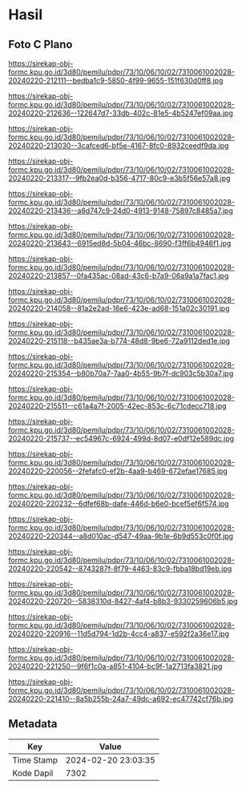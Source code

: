# Hasil

## Foto C Plano

https://sirekap-obj-formc.kpu.go.id/3d80/pemilu/pdpr/73/10/06/10/02/7310061002028-20240220-212111--bedba1c9-5850-4f99-9655-151f630d0ff8.jpg

https://sirekap-obj-formc.kpu.go.id/3d80/pemilu/pdpr/73/10/06/10/02/7310061002028-20240220-212636--122647d7-33db-402c-81e5-4b5247ef09aa.jpg

https://sirekap-obj-formc.kpu.go.id/3d80/pemilu/pdpr/73/10/06/10/02/7310061002028-20240220-213030--3cafced6-bf5e-4167-8fc0-8932ceedf9da.jpg

https://sirekap-obj-formc.kpu.go.id/3d80/pemilu/pdpr/73/10/06/10/02/7310061002028-20240220-213317--9fb2ea0d-b356-4717-80c9-e3b5f56e57a8.jpg

https://sirekap-obj-formc.kpu.go.id/3d80/pemilu/pdpr/73/10/06/10/02/7310061002028-20240220-213436--a8d747c9-24d0-4913-9148-75897c8485a7.jpg

https://sirekap-obj-formc.kpu.go.id/3d80/pemilu/pdpr/73/10/06/10/02/7310061002028-20240220-213643--6915ed8d-5b04-46bc-8690-f3ff6b4946f1.jpg

https://sirekap-obj-formc.kpu.go.id/3d80/pemilu/pdpr/73/10/06/10/02/7310061002028-20240220-213857--0fa435ac-08ad-43c6-b7a9-06a9a1a7fac1.jpg

https://sirekap-obj-formc.kpu.go.id/3d80/pemilu/pdpr/73/10/06/10/02/7310061002028-20240220-214058--81a2e2ad-16e6-423e-ad68-151a02c30191.jpg

https://sirekap-obj-formc.kpu.go.id/3d80/pemilu/pdpr/73/10/06/10/02/7310061002028-20240220-215118--b435ae3a-b774-48d8-9be6-72a9112ded1e.jpg

https://sirekap-obj-formc.kpu.go.id/3d80/pemilu/pdpr/73/10/06/10/02/7310061002028-20240220-215354--b80b70a7-7aa0-4b55-9b7f-dc903c5b30a7.jpg

https://sirekap-obj-formc.kpu.go.id/3d80/pemilu/pdpr/73/10/06/10/02/7310061002028-20240220-215511--c61a4a7f-2005-42ec-853c-6c71cdecc718.jpg

https://sirekap-obj-formc.kpu.go.id/3d80/pemilu/pdpr/73/10/06/10/02/7310061002028-20240220-215737--ec54967c-6924-499d-8d07-e0df12e589dc.jpg

https://sirekap-obj-formc.kpu.go.id/3d80/pemilu/pdpr/73/10/06/10/02/7310061002028-20240220-220056--2fefafc0-ef2b-4aa9-b469-672efae17685.jpg

https://sirekap-obj-formc.kpu.go.id/3d80/pemilu/pdpr/73/10/06/10/02/7310061002028-20240220-220232--6dfef68b-dafe-446d-b6e0-bcef5ef6f574.jpg

https://sirekap-obj-formc.kpu.go.id/3d80/pemilu/pdpr/73/10/06/10/02/7310061002028-20240220-220344--a8d010ac-d547-49aa-9b1e-6b9d553c0f0f.jpg

https://sirekap-obj-formc.kpu.go.id/3d80/pemilu/pdpr/73/10/06/10/02/7310061002028-20240220-220542--8743287f-8f79-4463-83c9-fbba18bd19eb.jpg

https://sirekap-obj-formc.kpu.go.id/3d80/pemilu/pdpr/73/10/06/10/02/7310061002028-20240220-220720--5838310d-8427-4af4-b8b3-9330259606b5.jpg

https://sirekap-obj-formc.kpu.go.id/3d80/pemilu/pdpr/73/10/06/10/02/7310061002028-20240220-220916--11d5d794-1d2b-4cc4-a837-e592f2a36e17.jpg

https://sirekap-obj-formc.kpu.go.id/3d80/pemilu/pdpr/73/10/06/10/02/7310061002028-20240220-221250--9f6f1c0a-a851-4104-bc9f-1a2713fa3821.jpg

https://sirekap-obj-formc.kpu.go.id/3d80/pemilu/pdpr/73/10/06/10/02/7310061002028-20240220-221410--8a5b255b-24a7-49dc-a692-ec47742cf76b.jpg


## Metadata

| Key        | Value               |
| ---------- | ------------------- |
| Time Stamp | 2024-02-20 23:03:35 |
| Kode Dapil | 7302                |



